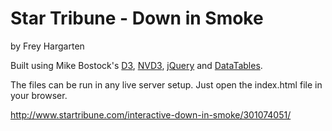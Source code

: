 ﻿Star Tribune - Down in Smoke
================

by Frey Hargarten

Built using Mike Bostock's [D3](https://github.com/mbostock/d3), [NVD3](http://nvd3.org/), [jQuery](https://github.com/jquery/jquery) and [DataTables](https://www.datatables.net/).

The files can be run in any live server setup. Just open the index.html file in your browser.

http://www.startribune.com/interactive-down-in-smoke/301074051/